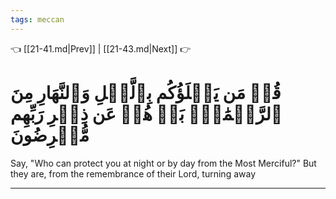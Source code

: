 ```yaml
---
tags: meccan
---
```


👈 [[21-41.md|Prev]] | [[21-43.md|Next]] 👉

# قُلۡ مَن يَكۡلَؤُكُم بِٱلَّيۡلِ وَٱلنَّهَارِ مِنَ ٱلرَّحۡمَٰنِۚ بَلۡ هُمۡ عَن ذِكۡرِ رَبِّهِم مُّعۡرِضُونَ

Say, "Who can protect you at night or by day from the Most Merciful?" But they are, from the remembrance of their Lord, turning away

---

